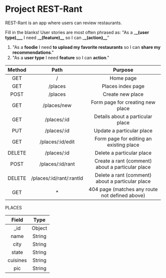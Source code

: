 # Project REST-Rant

REST-Rant is an app where users can review restaurants.

Fill in the blanks!
User stories are most often phrased as: "As a \_**\_(user type)\_\_\_** I need \_**\_(feature)\_\_** so I can \_**\_(action)\_\_**"

1. "As a **foodie** I need **to upload my favorite restaurants** so I can **share my recommendations**."
2. "As a **user type** I need **feature** so I can **action**."

| Method |  Path   |      Purpose      |
| :----: | :-----: | :---------------: |
|  GET   |    /    |     Home page     |
|  GET   | /places | Places index page |
|  POST  | /places | Create new place  |
|  GET   | /places/new | Form page for creating new place  |
|  GET   | /places/:id | Details about a particular place  |
|  PUT   | /places/:id | Update a particular place  |
|  GET   | /places/:id/edit| Form page for editing an existing place  |
| DELETE | /places/:id | Delete a particular place  |
| POST   | /places/:id/rant | Create a rant (comment) about a particular place |  
| DELETE | /places/:id/rant/:rantld | Delete a  rant (comment) about a particular place  |
|  GET   |    *    | 404 page (matches any route not defined above) |

PLACES

| Field  |	Type  |
| :----: | :-----: | 
| _id  |	Object |
| name   |	  String  |
| city   |	 String   |
| state  |	 String   |
| cuisines  |	String    |
| pic	   |     String   |

